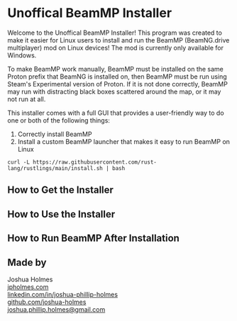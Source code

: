 # Unoffical BeamMP Installer

Welcome to the Unoffical BeamMP Installer! This program was created to make it easier for Linux users to install and run the BeamMP (BeamNG.drive multiplayer) mod on Linux devices! The mod is currently only available for Windows.

To make BeamMP work manually, BeamMP must be installed on the same Proton prefix that BeamNG is installed on, then BeamMP must be run using Steam's Experimental version of Proton. If it is not done correctly, BeamMP may run with distracting black boxes scattered around the map, or it may not run at all.

This installer comes with a full GUI that provides a user-friendly way to do one or both of the following things:
1. Correctly install BeamMP
2. Install a custom BeamMP launcher that makes it easy to run BeamMP on Linux

`curl -L https://raw.githubusercontent.com/rust-lang/rustlings/main/install.sh | bash`


## How to Get the Installer


## How to Use the Installer


## How to Run BeamMP After Installation


## Made by
Joshua Holmes<br/>
[jpholmes.com](https://www.jpholmes.com)<br/>
[linkedin.com/in/joshua-phillip-holmes](https://www.linkedin.com/in/joshua-phillip-holmes/)<br/>
[github.com/joshua-holmes](https://github.com/joshua-holmes)<br/>
[joshua.phillip.holmes@gmail.com](mailto:joshua.phillip.holmes@gmail.com)